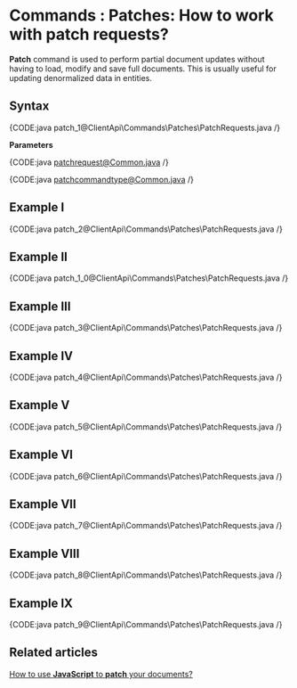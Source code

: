 # Commands : Patches: How to work with patch requests?

**Patch** command is used to perform partial document updates without having to load, modify and save full documents. This is usually useful for updating denormalized data in entities.

## Syntax

{CODE:java patch_1@ClientApi\Commands\Patches\PatchRequests.java /}

**Parameters**

{CODE:java patchrequest@Common.java /}

{CODE:java patchcommandtype@Common.java /}

## Example I

{CODE:java patch_2@ClientApi\Commands\Patches\PatchRequests.java /}

## Example II

{CODE:java patch_1_0@ClientApi\Commands\Patches\PatchRequests.java /}

## Example III

{CODE:java patch_3@ClientApi\Commands\Patches\PatchRequests.java /}

## Example IV

{CODE:java patch_4@ClientApi\Commands\Patches\PatchRequests.java /}

## Example V

{CODE:java patch_5@ClientApi\Commands\Patches\PatchRequests.java /}

## Example VI

{CODE:java patch_6@ClientApi\Commands\Patches\PatchRequests.java /}

## Example VII

{CODE:java patch_7@ClientApi\Commands\Patches\PatchRequests.java /}

## Example VIII

{CODE:java patch_8@ClientApi\Commands\Patches\PatchRequests.java /}

## Example IX

{CODE:java patch_9@ClientApi\Commands\Patches\PatchRequests.java /}

## Related articles

[How to use **JavaScript** to **patch** your documents?](../../../client-api/commands/patches/how-to-use-javascript-to-patch-your-documents)  